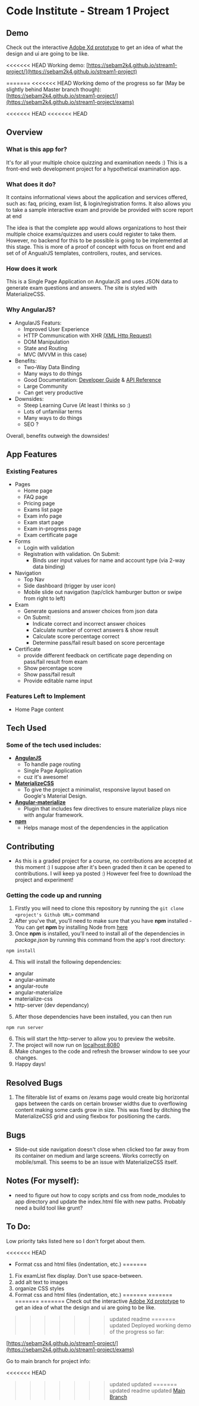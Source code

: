 # Code Institute - Stream 1 Project

## Demo

Check out the interactive [Adobe Xd prototype](https://xd.adobe.com/view/d2c984c5-1fc0-49ce-b6e2-c75375493a07/) to get an idea of what the design and ui are going to be like.

<<<<<<< HEAD
Working demo:  [https://sebam2k4.github.io/stream1-project/](https://sebam2k4.github.io/stream1-project)

=======
<<<<<<< HEAD
Working demo of the progress so far (May be slightly behind Master branch though): [https://sebam2k4.github.io/stream1-project/](https://sebam2k4.github.io/stream1-project/exams)

<<<<<<< HEAD
<<<<<<< HEAD
## Overview

### What is this app for?

It's for all your multiple choice quizzing and examination needs :) This is a front-end web development project for a hypothetical examination app.

### What does it do?

It contains informational views about the application and services offered, such as: faq, pricing, exam list, & login/registration forms.
It also allows you to take a sample interactive exam and provide be provided with score report at end

The idea is that the complete app would allows organizations to host their multiple choice exams/quizzes and users could register to take them. However, no backend for this to be possible is going to be implemented at this stage. This is more of a proof of concept with focus on front end and set of of AngualrJS templates, controllers, routes, and services.

### How does it work

This is a Single Page Application on AngularJS and uses JSON data to generate exam questions and answers. The site is styled with MaterializeCSS.

### Why AngularJS?

- AngularJS Featurs:
  - Improved User Experience
  - HTTP Communication with XHR [(XML Http Request)](https://en.wikipedia.org/wiki/XMLHttpRequest)
  - DOM Manipulation
  - State and Routing
  - MVC (MVVM in this case)
- Benefits:
  - Two-Way Data Binding
  - Many ways to do things
  - Good Documentation: [Developer Guide](https://docs.angularjs.org/guide) & [API Reference](https://docs.angularjs.org/api)
  - Large Community
  - Can get very productive
- Downsides:
  - Steep Learning Curve (At least I thinks so :)
  - Lots of unfamiliar terms
  - Many ways to do things
  - SEO ?    

Overall, benefits outweigh the downsides!

## App Features
 
### Existing Features
- Pages
  - Home page
  - FAQ page
  - Pricing page
  - Exams list page
  - Exam info page
  - Exam start page
  - Exam in-progress page
  - Exam certificate page
- Forms 
  - Login with validation
  - Registration with validation. On Submit:
    - Binds user input values for name and account type (via 2-way data binding)
- Navigation
  - Top Nav
  - Side dashboard (trigger by user icon)
  - Mobile slide out navigation (tap/click hamburger button or swipe from right to left)
- Exam
  - Generate quesions and answer choices from json data
  - On Submit:
    - Indicate correct and incorrect answer choices
    - Calculate number of correct answers & show result
    - Calculate score percentage correct
    - Determine pass/fail result based on score percentage
- Certificate
  - provide different feedback on certificate page depending on pass/fail result from exam
  - Show percentage score
  - Show pass/fail result
  - Provide editable name input

### Features Left to Implement
- Home Page content

## Tech Used

### Some of the tech used includes:
- **[AngularJS](https://angularjs.org/)**
  - To handle page routing
  - Single Page Application
  - cuz it's awesome!
- **[MaterializeCSS](http://materializecss.com/)**
  - To give the project a minimalist, responsive layout based on Google's Material Design.
- **[Angular-materialize](https://krescruz.github.io/angular-materialize)**
  - Plugin that includes few directives to ensure materialize plays nice with angular framework.
- **[npm](https://www.npmjs.com/)**
  - Helps manage most of the dependencies in the application

## Contributing

- As this is a graded project for a course, no contributions are accepted at this moment :) I suppose after it's been graded then it can be opened to contributions. I will keep ya posted :) However feel free to download the project and experiment!

### Getting the code up and running
1. Firstly you will need to clone this repository by running the ```git clone <project's Github URL>``` command
2. After you've that, you'll need to make sure that you have **npm** installed - You can get **npm** by installing Node from [here](https://nodejs.org/en/)
3. Once **npm** is installed, you'll need to install all of the dependencies in *package.json* by running this command from the app's root directory:
  ```
  npm install
  ```
4. This will install the following dependencies:
  - angular
  - angular-animate 
  - angular-route
  - angular-materialize
  - materialize-css
  - http-server (dev dependancy)

5. After those dependencies have been installed, you can then run
  ```
  npm run server
  ```
6. This will start the http-server to allow you to preview the website.
7. The project will now run on [localhost:8080](http://127.0.0.1:8080)
8. Make changes to the code and refresh the browser window to see your changes.
9. Happy days!


## Resolved Bugs
1. The filterable list of exams on /exams page would create big horizontal gaps between the cards on certain browser widths due to overflowing content making some cards grow in size. This was fixed by ditching the MaterializeCSS grid and using flexbox for positioning the cards.

## Bugs

* Slide-out side navigation doesn't close when clicked too far away from its container on medium and large screens. Works correctly on mobile/small. This seems to be an issue with MaterializeCSS itself.

## Notes (For myself):

* need to figure out how to copy scripts and css from node_modules to app directory and update the index.html file with new paths. Probably need a build tool like grunt?

## To Do:

Low priority taks listed here so I don't forget about them.

<<<<<<< HEAD
* Format css and html files (indentation, etc.)
=======
1. Fix examList flex display. Don't use space-between.
2. add alt text to images
3. organize CSS styles
4. Format css and html files (indentation, etc.)
=======
=======
=======
=======
Check out the interactive [Adobe Xd prototype](https://xd.adobe.com/view/d2c984c5-1fc0-49ce-b6e2-c75375493a07/) to get an idea of what the design and ui are going to be like.

>>>>>>> updated readme
=======
>>>>>>> updated
Deployed working demo of the progress so far:

[https://sebam2k4.github.io/stream1-project/](https://sebam2k4.github.io/stream1-project/exams)

Go to main branch for project info: 

<<<<<<< HEAD
>>>>>>> updated
>>>>>>> updated
=======
>>>>>>> updated readme
>>>>>>> updated
[Main Branch](https://github.com/sebam2k4/stream1-project)
